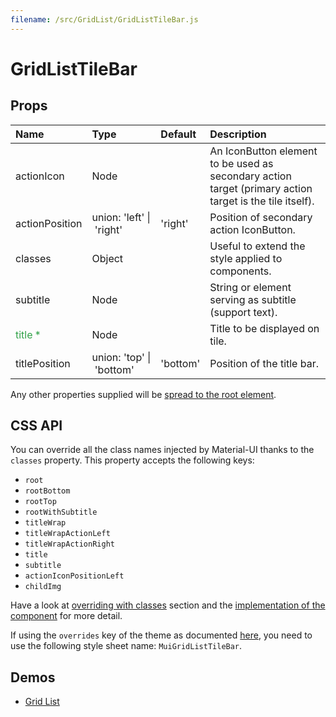 ```yaml
---
filename: /src/GridList/GridListTileBar.js
---
```


<!--- This documentation is automatically generated, do not try to edit it. -->

# GridListTileBar



## Props

| Name | Type | Default | Description |
|:-----|:-----|:--------|:------------|
| actionIcon | Node |  | An IconButton element to be used as secondary action target (primary action target is the tile itself). |
| actionPosition | union:&nbsp;'left'&nbsp;&#124;<br>&nbsp;'right'<br> | 'right' | Position of secondary action IconButton. |
| classes | Object |  | Useful to extend the style applied to components. |
| subtitle | Node |  | String or element serving as subtitle (support text). |
| <span style="color: #31a148">title *</span> | Node |  | Title to be displayed on tile. |
| titlePosition | union:&nbsp;'top'&nbsp;&#124;<br>&nbsp;'bottom'<br> | 'bottom' | Position of the title bar. |

Any other properties supplied will be [spread to the root element](/customization/api#spread).

## CSS API

You can override all the class names injected by Material-UI thanks to the `classes` property.
This property accepts the following keys:
- `root`
- `rootBottom`
- `rootTop`
- `rootWithSubtitle`
- `titleWrap`
- `titleWrapActionLeft`
- `titleWrapActionRight`
- `title`
- `subtitle`
- `actionIconPositionLeft`
- `childImg`

Have a look at [overriding with classes](/customization/overrides#overriding-with-classes) section
and the [implementation of the component](https://github.com/callemall/material-ui/tree/v1-beta/src/GridList/GridListTileBar.js)
for more detail.

If using the `overrides` key of the theme as documented
[here](/customization/themes#customizing-all-instances-of-a-component-type),
you need to use the following style sheet name: `MuiGridListTileBar`.

## Demos

- [Grid List](/demos/grid-list)

